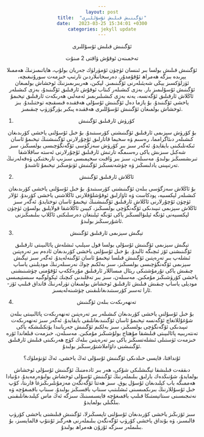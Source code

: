 ```yaml
---
layout: post
title:  "ئۆگىنىش قىلىش ئۇسۇللىرى"
date:   2023-03-25 15:34:01 +0300
categories: jekyll update
---
```

ئۆگىنىش قىلىش ئۇسۇللىرى

تەخمىنەن ئوقۇش ۋاقتى 2 مىنۇت


ئۆگىنىش  قىلىش بولسا بىر ئىنسان ئۈچۈن ئۆمۈرلۈك جەريان بولۇپ، ھاياتىمىزنىڭ ھەممىلا يېرىدە بىزگە ھەمراھ ئۇقۇمدۇر. دەرسخانىلاردىن تارتىپ خىزمەت سورۇنىغىچە، ئۈزلۈكسىز يېڭى شەيئىلەرنى ئۆگىنىمىز. لېكىن، ھەربىرىمىزنىڭ ئوخشاش بولمىغان ئۆگىنىش ئۇسۇلىمىز بار. بەزى كىشىلەر كىتاب ئوقۇش ئارقىلىق  ئۆگىنىدۇ، بەزى كىشىلەر ئاڭلاش ئارقىلىق ئۆگەنسە، يەنە بەزى كىشىلىرىمىز ئەمەلىي ھەرىكەت ئارقىلىق تېخىمۇ ياخشى ئۆگىنىدۇ. بۇ يازما دەل ئۆگىنىش ئۇسۇلى ھەققىدە قىسقىچە توختىلىدۇ. بىز ئوخشاش بولمىغان ئۆگىنىش ئۇسۇللىرى ھەققىدە پىكىر يۈرگۈزۈپ چىقىمىز.

1. كۆرۈش ئارقىلىق ئۆگىنىش

بۇ كۆرۈش سېزىمى ئارقىلىق ئۆگىنىشنى كۆرسىتىدۇ. بۇ خىل ئۇسۇلنى ياخشى كۆرىدىغان كىشىلەر دىئاگرامما، رەسىم ۋە سخېما قاتارلىق ئۇچۇرلارنى ئۆگىنىشنىڭ تېخىمۇ ئاسان ئىكەنلىكىنى بايقايدۇ. ئەگەر سىز بىر كۆرۈش سەزگۈسى ئۆگەنگۈچىسى بولسىڭىز، سىز شەكىل سىزىش ياكى رەسىمگە تارتىش ئارقىلىق ئۇچۇرلارنى ئەستە ساقلاشقا تىرىشسىڭىز بولىدۇ. مەسىلەن، سىز بىر ۋاقىت سخېمىسى سىزىپ تارىختىكى ۋەقەلەرنىڭ تەرتىپىنى يادلىسڭىز ۋە چۈشەنسىڭىز ئۆگىنىش ئۈنۈمىڭىز تېخىمۇ ئاشىدۇ.

2. ئاڭلاش ئارقىلىق ئۆگىنىش

بۇ  ئاڭلاش سەزگۈسى بىلەن ئۆگىنىشنى كۆرسىتىدۇ. بۇ خىل ئۇسۇلنى ياخشى كۆرىدىغان كىشىلەر لېكسىيە، پودكاست ۋە ئاۋازلىق ئوقۇشلۇقلارنى ئاڭلاشنى ياخشى كۆرىدۇ. ئۇلار ئۈچۈن ئۇچۇرلارنى ئاڭلاش ئارقىلىق ئۆگىنىشنىڭ تېخىمۇ ئاسان توختايدۇ. ئەگەر سىز ئاڭلاش سېزىمى تىپىدىكى ئۆگەنگۈچى بولسىڭىز، كېيىن ئاڭلاشقا قولايلىق بولسۇن ئۈچۈن لېكسىيەنى ئۈنگە ئېلىۋالسىڭىز ياكى ئۈنگە ئېلىنغان دەرسلىكنى ئاڭلاپ بىلىمىڭىزنى ئاشۇرسىڭىز بولىدۇ.

3. تېگىش سېزىمى ئارقىلىق ئۆگىنىش

تېگىش سېزىمى ئۆگىنىش ئۇسۇلى بولسا قول سېلىپ ئىشلەش پائالىيىتى ئارقىلىق ئۆگىنىشنى ئۆز ئىچىگە ئالىدۇ. بۇ خىل ئۇسۇلنى ياخشى كۆرىدىغان ئادەم بىر تەرەپتىن ئىشلەپ بىر تەرەپتىن ئۆگىنىش قىلسا تېخىمۇ ئاسان ئۆگىنەلەيدۇ. ئەگەر سىز تېگىش سېزىمى ئۆگەنگۈچىسى بولسىڭىز، سىز بەلكىم چوڭ نەرسىلەرنىڭ مودېلىنى ياساپ چىقىش ياكى تۇرمۇشتىكى رېئال مىساللار ئارقىلىق مۇرەككەپ ئۇقۇمنى چۈشىنىشنى ياخشى كۆرۈشىڭىز مۇمكىن. مەسىلەن، سىز بىر تەقلىدىي كىچىك ئېكولوگىيە سىستېمىسى مودېلى ياساپ چىقىش قىلىش ئارقىلىق ئوخشاش بولمىغان تۈرلەرنىڭ قانداق قىلىپ ئۆز-ئارا تەسىر كۆرسىتىدىغانلىقىنى چۈشىنەلەيسىز.

4. تەنھەرىكەت بىلەن ئۆگىنىش

بۇ خىل ئۇسۇلنى ياخشى كۆرىدىغان كىشىلەر بىر تەرەپتىن تەنھەرىكەت پائالىيىتى بىلەن شۇغۇللانغاچ ئۆگەنسە تېخىمۇ ئاسان ئۆگىنىدىغانلىقى بايقايدۇ. ئەگەر سىز تەنھەرىكەت تىپىدىكى ئۆگەنگۈچى بولسىڭىز، سىز بەلكىم ئۆگىنىش جەريانىدا يۆتكىلىشكە ياكى تەنتەربىيە پائالىيىتى قىلىشقا مۇھتاج بولۇشىڭىز مۇمكىن. مەسىلەن، خىزمەت قىلغاندا ئۆرە خىزمەت ئۈستىلى ئىشلەتسىڭىز ياكى بىر تەرەپتىن بىلەك كۈچ ھەرىكىتى قىلىش ئارقىلىق ئۆگىنىشنى داۋاملاشتۇرسىڭىز بولىدۇ.

ئۇنداقتا، قايسى خىلدىكى ئۆگىنىش ئۇسۇلى ئەڭ ياخشى، ئەڭ ئۈنۈملۈك؟

دىققەت قىلىشقا تېگىشلىكى شۇكى، ھەر بىر ئادەمنىڭ ئۆگىنىش ئۇسۇلى ئوخشاش بولمايدۇ، شۇنىڭدەك بارلىق بىلىملەرنىڭ ئۆگىنىش ئۇسۇلى ئوخشاش بولىۋەرمەيدۇ. دۇنيادا ھەممىگە باب كېلىدىغان ئۇسۇل يوق. سىز ھەتتا ئۆگەنگەن مەزمۇنلىرىڭىزغا قارىتا، كۆپ خىل ئۇسۇللارنىڭ بىرىكمىسىنى ئىشلىتىپ سىناپ باقسىڭىز بولىدۇ. سىناپ باقمىغۇچە ۋە نەتىجىسىنى سىتاتېستىكا قىلىپ باقمىغۇچە قايسىسىنىڭ سىزگە ئەڭ ماس كېلىدىغانلىقىنى بىلگىلى بولمايدۇ.

سىز ئۆزىڭىز ياخشى كۆرىدىغان ئۇسۇلنى تاپسىڭىزلا، ئۆگىنىش قىلىشنى ياخشى كۆرۈپ قالىسىز، ۋە بۇنداق ياخشى كۆرۈپ ئۆگەنگەن بىلىملەرنى ھەرگىز ئۇنتۇپ قالمايسىز، بۇ بىلىملەر سىزگە ئۇزۇن ھەمراھ بولىدۇ.



<style type="text/css" media="screen">
  body {
   text-align:center !important;
  }
   .container {
    text-align: justify;
    text-indent: 30px;
  }
</style>